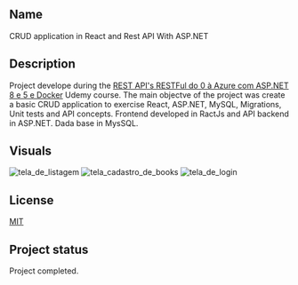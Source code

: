 ## Name
CRUD application in React and Rest API With ASP.NET

## Description
Project develope during the [REST API's RESTFul do 0 à Azure com ASP.NET 8 e 5 e Docker](https://www.udemy.com/course/restful-apis-do-0-a-nuvem-com-aspnet-core-e-docker/?couponCode=KEEPLEARNING) Udemy course. The main objectve of the project was create a basic CRUD application to exercise React, ASP.NET, MySQL, Migrations, Unit tests and API concepts.
Frontend developed in RactJs and API backend in ASP.NET. Dada base in MysSQL.

## Visuals
![tela_de_listagem](https://github.com/user-attachments/assets/3238e31b-0800-4a40-a6f2-06f4de6564fd)
![tela_cadastro_de_books](https://github.com/user-attachments/assets/d868060c-08c9-4054-8589-b17ae9aa949f)
![tela_de_login](https://github.com/user-attachments/assets/dae4bdea-e90e-45cf-aa09-8be8327c66dd)

## License
[MIT](https://choosealicense.com/licenses/mit/)

## Project status
Project completed.
